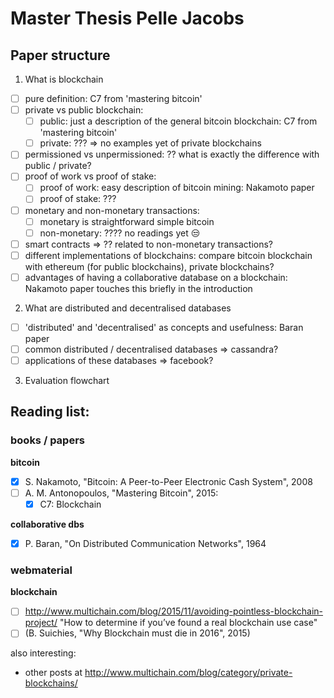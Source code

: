 # Master Thesis Pelle Jacobs

## Paper structure

1. What is blockchain
  - [ ] pure definition: C7 from 'mastering bitcoin'
  - [ ] private vs public blockchain:
    - [ ] public: just a description of the general bitcoin blockchain: C7 from 'mastering bitcoin'
    - [ ] private: ??? => no examples yet of private blockchains
  - [ ] permissioned vs unpermissioned: ?? what is exactly the difference with public / private?
  - [ ] proof of work vs proof of stake: 
    - [ ] proof of work: easy description of bitcoin mining: Nakamoto paper 
    - [ ] proof of stake: ??? 
  - [ ] monetary and non-monetary transactions: 
    - [ ] monetary is straightforward simple bitcoin
    - [ ] non-monetary: ???? no readings yet 😒
  - [ ] smart contracts => ?? related to non-monetary transactions?
  - [ ] different implementations of blockchains: compare bitcoin blockchain with ethereum (for public blockchains), private blockchains? 
  - [ ] advantages of having a collaborative database on a blockchain: Nakamoto paper touches this briefly in the introduction

2. What are distributed and decentralised databases
  - [ ] 'distributed' and 'decentralised' as concepts and usefulness: Baran paper
  - [ ] common distributed / decentralised databases => cassandra? 
  - [ ] applications of these databases => facebook? 

3. Evaluation flowchart


## Reading list:

### books / papers

**bitcoin**

- [x] S. Nakamoto, "Bitcoin: A Peer-to-Peer Electronic Cash System", 2008
- [ ] A. M. Antonopoulos, "Mastering Bitcoin", 2015: 
  - [x] C7: Blockchain

**collaborative dbs**

- [x] P. Baran, "On Distributed Communication Networks", 1964

### webmaterial

**blockchain**

- [ ] http://www.multichain.com/blog/2015/11/avoiding-pointless-blockchain-project/ "How to determine if you’ve found a real blockchain use case"
- [ ] (B. Suichies, "Why Blockchain must die in 2016", 2015)

also interesting:

- other posts at http://www.multichain.com/blog/category/private-blockchains/




